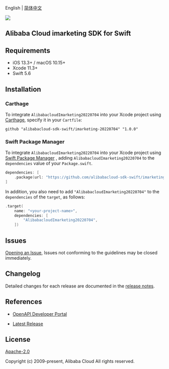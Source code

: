 English | [简体中文](README-CN.md)

![](https://aliyunsdk-pages.alicdn.com/icons/AlibabaCloud.svg)

## Alibaba Cloud imarketing SDK for Swift

## Requirements

- iOS 13.3+ / macOS 10.15+
- Xcode 11.3+
- Swift 5.6

## Installation

### Carthage

To integrate `AlibabacloudImarketing20220704` into your Xcode project using [Carthage](https://github.com/Carthage/Carthage), specify it in your `Cartfile`:

```ogdl
github "alibabacloud-sdk-swift/imarketing-20220704" "1.0.0"
```

### Swift Package Manager

To integrate `AlibabacloudImarketing20220704` into your Xcode project using [Swift Package Manager](https://swift.org/package-manager/) , adding `AlibabacloudImarketing20220704` to the `dependencies` value of your `Package.swift`.

```swift
dependencies: [
    .package(url: "https://github.com/alibabacloud-sdk-swift/imarketing-20220704.git", from: "1.0.0")
]
```

In addition, you also need to add `"AlibabacloudImarketing20220704"` to the `dependencies` of the `target`, as follows:

```swift
.target(
    name: "<your-project-name>",
    dependencies: [
        "AlibabacloudImarketing20220704",
    ])
```

## Issues

[Opening an Issue](https://github.com/alibabacloud-sdk-swift/imarketing-20220704/issues/new), Issues not conforming to the guidelines may be closed immediately.

## Changelog

Detailed changes for each release are documented in the [release notes](./ChangeLog.txt).

## References

* [OpenAPI Developer Portal](https://next.api.alibabacloud.com/home)
- [Latest Release](https://github.com/alibabacloud-sdk-swift/imarketing-20220704)

## License

[Apache-2.0](http://www.apache.org/licenses/LICENSE-2.0)

Copyright (c) 2009-present, Alibaba Cloud All rights reserved.
